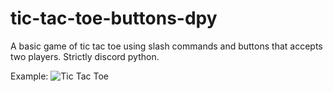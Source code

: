 # tic-tac-toe-buttons-dpy
A basic game of tic tac toe using slash commands and buttons that accepts two players. Strictly discord python.

Example:
![Tic Tac Toe](https://user-images.githubusercontent.com/100674124/232994400-afd349a2-321d-43ce-bd1e-3fd7c305af5c.gif)
